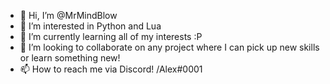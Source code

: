 - 👋 Hi, I’m @MrMindBlow
- 👀 I’m interested in Python and Lua
- 🌱 I’m currently learning all of my interests :P
- 💞️ I’m looking to collaborate on any project where I can pick up new skills or learn something new!
- 📫 How to reach me via Discord! /Alex\#0001

<!---
MrMindBlow/MrMindBlow is a ✨ special ✨ repository because its `README.md` (this file) appears on your GitHub profile.
You can click the Preview link to take a look at your changes.
--->
